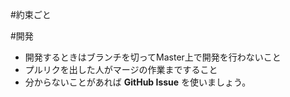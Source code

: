#約束ごと

#開発
 - 開発するときはブランチを切ってMaster上で開発を行わないこと
 - プルリクを出した人がマージの作業まですること
 - 分からないことがあれば **GitHub Issue** を使いましょう。
 